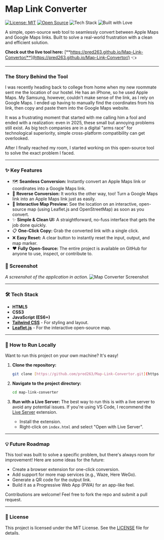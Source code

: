 # Map Link Converter

[![License: MIT](https://img.shields.io/badge/License-MIT-yellow.svg)](https://opensource.org/licenses/MIT)
[![Open Source](https://badges.frapsoft.com/os/v1/open-source.svg?v=103)](https://opensource.org/)
![Tech Stack](https://img.shields.io/badge/tech-HTML%2C%20CSS%2C%20JS-blue)
![Built with Love](https://img.shields.io/badge/built%20with-%E2%9D%A4%EF%B8%8F-ff69b4.svg)

A simple, open-source web tool to seamlessly convert between Apple Maps and Google Maps links. Built to solve a real-world frustration with a clean and efficient solution.

**Check out the live tool here:** [**https://pred263.github.io/Map-Link-Convertor/**](https://pred263.github.io/Map-Link-Convertor/) 👈 

---

### The Story Behind the Tool

I was recently heading back to college from home when my new roommate sent me the location of our hostel. He has an iPhone, so he used Apple Maps. My Samsung, however, couldn't make sense of the link, as I rely on Google Maps. I ended up having to manually find the coordinates from his link, then copy and paste them into the Google Maps website.

It was a frustrating moment that started with me calling him a fool and ended with a realization: even in 2025, these small but annoying problems still exist. As big tech companies are in a digital "arms race" for technological superiority, simple cross-platform compatibility can get overlooked.

After I finally reached my room, I started working on this open-source tool to solve the exact problem I faced.

---

### ✨ Key Features

* 🗺️ **Seamless Conversion:** Instantly convert an Apple Maps link or coordinates into a Google Maps link.
* 🔄 **Reverse Conversion:** It works the other way, too! Turn a Google Maps link into an Apple Maps link just as easily.
* 📍 **Interactive Map Preview:** See the location on an interactive, open-source map (using Leaflet.js and OpenStreetMap) as soon as you convert.
* ✨ **Simple & Clean UI:** A straightforward, no-fuss interface that gets the job done quickly.
* 📋 **One-Click Copy:** Grab the converted link with a single click.
* ❌ **Easy Reset:** A clear button to instantly reset the input, output, and map marker.
* ❤️ **Fully Open-Source:** The entire project is available on GitHub for anyone to use, inspect, or contribute to.

### 📸 Screenshot

*A screenshot of the application in action.*
![Map Converter Screenshot](https://i.ibb.co/dsY28WBk/Screenshot-2025-07-21-193847.jpg)

---

### 🛠️ Tech Stack

* **HTML5**
* **CSS3**
* **JavaScript (ES6+)**
* **[Tailwind CSS](https://tailwindcss.com/)** - For styling and layout.
* **[Leaflet.js](https://leafletjs.com/)** - For the interactive open-source map.

---

### 🚀 How to Run Locally

Want to run this project on your own machine? It's easy!

1.  **Clone the repository:**
    ```bash
    git clone [https://github.com/pred263/Map-Link-Convertor.git](https://github.com/pred263/Map-Link-Convertor.git)
    ```

2.  **Navigate to the project directory:**
    ```bash
    cd map-link-converter
    ```

3.  **Run with a Live Server:**
    The best way to run this is with a live server to avoid any potential issues. If you're using VS Code, I recommend the [Live Server](https://marketplace.visualstudio.com/items?itemName=ritwickdey.LiveServer) extension.
    * Install the extension.
    * Right-click on `index.html` and select "Open with Live Server".

---

### 💡 Future Roadmap

This tool was built to solve a specific problem, but there's always room for improvement! Here are some ideas for the future:

* Create a browser extension for one-click conversion.
* Add support for more map services (e.g., Waze, Here WeGo).
* Generate a QR code for the output link.
* Build it as a Progressive Web App (PWA) for an app-like feel.

Contributions are welcome! Feel free to fork the repo and submit a pull request.

---

### 📄 License

This project is licensed under the MIT License. See the [LICENSE](LICENSE) file for details.
